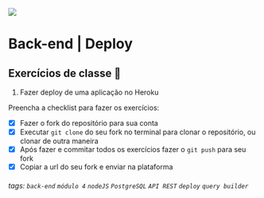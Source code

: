 ![](https://i.imgur.com/xG74tOh.png)

# Back-end | Deploy

## Exercícios de classe 🏫

1.  Fazer deploy de uma aplicação no Heroku

Preencha a checklist para fazer os exercícios:

-   [x] Fazer o fork do repositório para sua conta
-   [x] Executar `git clone` do seu fork no terminal para clonar o repositório, ou clonar de outra maneira
-   [x] Após fazer e commitar todos os exercícios fazer o `git push` para seu fork
-   [x] Copiar a url do seu fork e enviar na plataforma

###### tags: `back-end` `módulo 4` `nodeJS` `PostgreSQL` `API REST` `deploy` `query builder`
